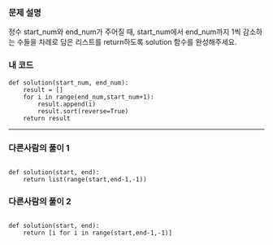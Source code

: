 <p><img alt="" src="https://velog.velcdn.com/images/tjeudeud/post/c823a474-ad67-4772-b099-6b30ad9e8ce0/image.png" /></p>
<h3 id="문제-설명">문제 설명</h3>
<p>정수 start_num와 end_num가 주어질 때, start_num에서 end_num까지 1씩 감소하는 수들을 차례로 담은 리스트를 return하도록 solution 함수를 완성해주세요.</p>
<h3 id="내-코드">내 코드</h3>
<pre><code>def solution(start_num, end_num):
    result = []
    for i in range(end_num,start_num+1):
        result.append(i)
        result.sort(reverse=True)
    return result</code></pre><hr />
<h3 id="다른사람의-풀이-1">다른사람의 풀이 1</h3>
<pre><code>
def solution(start, end):
    return list(range(start,end-1,-1))</code></pre><h3 id="다른사람의-풀이-2">다른사람의 풀이 2</h3>
<pre><code>
def solution(start, end):
    return [i for i in range(start,end-1,-1)]</code></pre>